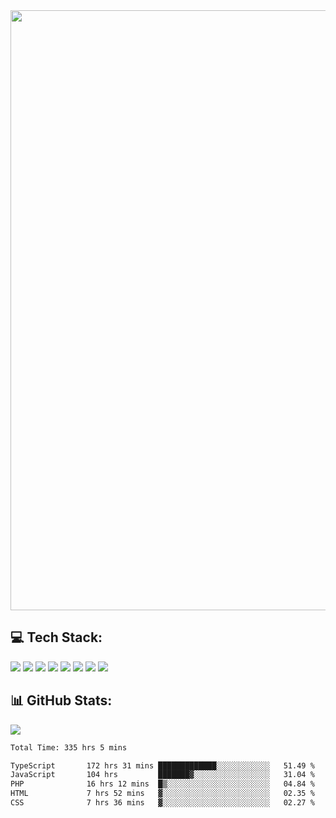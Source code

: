 <img style='width: 100vw' src='./hcampos_gradient.png'>

## 💻 Tech Stack:

![](https://img.shields.io/badge/next%20js-000000?style=for-the-badge&logo=nextdotjs&logoColor=white) ![](https://img.shields.io/badge/Tailwind_CSS-38B2AC?style=for-the-badge&logo=tailwind-css&logoColor=white) ![](https://img.shields.io/badge/React_Query-FF4154?style=for-the-badge&logo=React_Query&logoColor=white) ![](https://img.shields.io/badge/React-20232A?style=for-the-badge&logo=react&logoColor=61DAFB) ![](https://img.shields.io/badge/TypeScript-007ACC?style=for-the-badge&logo=typescript&logoColor=white) ![](https://img.shields.io/badge/JavaScript-323330?style=for-the-badge&logo=javascript&logoColor=F7DF1E) ![](https://img.shields.io/badge/Prisma-3982CE?style=for-the-badge&logo=Prisma&logoColor=white) ![](https://img.shields.io/badge/Supabase-181818?style=for-the-badge&logo=supabase&logoColor=white)

## 📊 GitHub Stats:

![](https://github-readme-stats.vercel.app/api?username=Sakoutecher&show_icons=true&count_private=true&&bg_color=70,11998e,38ef7d&title_color=fff&text_color=fff&icon_color=fff&hide_border=true)<br/>

<!--START_SECTION:waka-->

```txt
Total Time: 335 hrs 5 mins

TypeScript       172 hrs 31 mins █████████████░░░░░░░░░░░░   51.49 %
JavaScript       104 hrs         ███████▓░░░░░░░░░░░░░░░░░   31.04 %
PHP              16 hrs 12 mins  █▒░░░░░░░░░░░░░░░░░░░░░░░   04.84 %
HTML             7 hrs 52 mins   ▓░░░░░░░░░░░░░░░░░░░░░░░░   02.35 %
CSS              7 hrs 36 mins   ▓░░░░░░░░░░░░░░░░░░░░░░░░   02.27 %
```

<!--END_SECTION:waka-->
